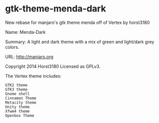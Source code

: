 gtk-theme-menda-dark
====================

New rebase for manjaro's gtk theme menda off of Vertex by horst3180

Name: Menda-Dark

Summary: A light and dark theme with a mix of green and light/dark grey colors.

URL: http://manjaro.org

Copyright 2014 Horst3180 Licensed as GPLv3.

The Vertex theme includes:

    GTK2 theme
    GTK3 theme
    Gnome shell
    Cinnamon Theme
    Metacity theme
    Unity theme
    Xfwm4 theme
    Openbox Theme

